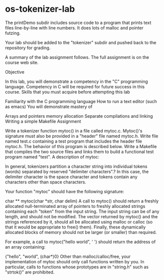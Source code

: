 # os-tokenizer-lab
The printDemo subdir includes source code to a program that 
prints text files line-by-line with line numbers.  It does lots of malloc and 
pointer futzing.

Your lab should be added to the "tokenizer" subdir and pushed back to
the repository for grading.

A summary of the lab assignment follows. The full assignment is on the
course web site.

Objective

In this lab, you will demonstrate a competency in the "C" programming language. Competency in C will be required for future success in this course.
Skills that you must acquire before attempting this lab

Familiarity with the C programming language
How to run a text editor (such as emacs)
You will demonstrate mastery of

Arrays and pointers
memory allocation
Separate compilations and linking
Writing a simple Makefile
Assignment

Write a tokenizer function mytoc() in a file called mytoc.c. Mytoc()'s
signature must also be provided in a "header" file named mytoc.h.
Write file named test.c containing a test program that includes the
header file mytoc.h. The behavior of this program is described below.
Write a Makefile that compiles the two source files and links them to
build a functional test program named "test".  A description of mytoc:

In general, tokenizers partition a character string into individual
tokens (words) separated by reserved "delimiter characters".? In this
case, the delimiter character is the space character and tokens
contain any characters other than space characters.

Your function "mytoc" should have the following signature:

char ** mytoc(char *str, char delim) A call to mytoc() should return a
freshly allocated null-terminated array of pointers to freshly
allocated strings containing each "token" from the input string. The
input string can be of any length, and should not be modified. The
vector returned by mytoc() and the strings referenced by it, should
all be allocated using malloc or calloc (so that it would be
appropriate to free() them). Finally, these dynamically allocated
blocks of memory should not be larger (or smaller) than required.

For example, a call to mytoc("hello world", ' ') should return the
address of an array containing:

 {"hello", "world", (char*)0} Other than malloc/calloc/free, your
implementation of mytoc should only call functions written by you. In
particular, calls to functions whose prototypes are in "string.h" such
as "strtok()" are prohibited.



